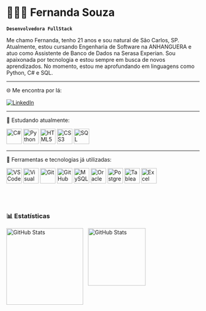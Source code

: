 # 👩🏻‍💻 Fernanda Souza

**`Desenvolvedora FullStack`**

Me chamo Fernanda, tenho 21 anos e sou natural de São Carlos, SP.  Atualmente, estou cursando Engenharia de Software na ANHANGUERA e atuo como Assistente de Banco de Dados na Serasa Experian.
Sou apaixonada por tecnologia e estou sempre em busca de novos aprendizados. No momento, estou me aprofundando em linguagens como Python, C# e SQL.

---
🌐 Me encontra por lá:


<!-- Badge do LinkedIn -->
<p align="left">
  <a href="https://www.linkedin.com/in/fernanda-souza-2717a2244/" target="_blank">
    <img 
      alt="LinkedIn" 
      title="Conecte-se comigo" 
      src="https://custom-icon-badges.demolab.com/badge/Conecte--se%20comigo-0077B5?logo=linkedin&logoColor=white&labelColor=0077B5&style=for-the-badge" />
  </a>
</p>

---

🧠 Estudando atualmente:

<!-- Linguagens -->
<p align="left">
  <img src="https://cdn.jsdelivr.net/gh/devicons/devicon/icons/csharp/csharp-original.svg" alt="C#" width="40" height="40"/>
  <img src="https://cdn.jsdelivr.net/gh/devicons/devicon/icons/python/python-original.svg" alt="Python" width="40" height="40"/>
  <img src="https://cdn.jsdelivr.net/gh/devicons/devicon/icons/html5/html5-original.svg" alt="HTML5" width="40" height="40"/>
  <img src="https://cdn.jsdelivr.net/gh/devicons/devicon/icons/css3/css3-original.svg" alt="CSS3" width="40" height="40"/>
  <img src="https://cdn.jsdelivr.net/gh/devicons/devicon/icons/mysql/mysql-original.svg" alt="SQL" width="40" height="40"/>
</p>

---

💼  Ferramentas e tecnologias já utilizadas:

<p align="left">
  <img src="https://cdn.jsdelivr.net/gh/devicons/devicon/icons/vscode/vscode-original.svg" alt="VS Code" width="40" height="40"/>
  <img src="https://cdn.jsdelivr.net/gh/devicons/devicon/icons/visualstudio/visualstudio-plain.svg" alt="Visual Studio" width="40" height="40"/>
  <img src="https://cdn.jsdelivr.net/gh/devicons/devicon/icons/git/git-original.svg" alt="Git" width="40" height="40"/>
  <img src="https://cdn.jsdelivr.net/gh/devicons/devicon/icons/github/github-original.svg" alt="GitHub" width="40" height="40"/>
  <img src="https://cdn.jsdelivr.net/gh/devicons/devicon/icons/mysql/mysql-original.svg" alt="MySQL" width="40" height="40"/>
  <img src="https://cdn.jsdelivr.net/gh/devicons/devicon/icons/oracle/oracle-original.svg" alt="Oracle" width="40" height="40"/>
  <img src="https://cdn.jsdelivr.net/gh/devicons/devicon/icons/postgresql/postgresql-original.svg" alt="PostgreSQL" width="40" height="40"/>
  <img src="https://img.icons8.com/color/48/000000/tableau-software.png" alt="Tableau Desktop" width="40" height="40"/>
  <img src="https://img.icons8.com/color/48/000000/microsoft-excel-2019.png" alt="Excel" width="40" height="40"/>
</p>

<br/>
<br/>

### 📊 Estatísticas

<p>
  <img 
    align="left" 
    alt="GitHub Stats" 
    height="200" 
    style="padding-right: 10px;" 
    src="https://github-readme-stats.vercel.app/api?username=FernandadeSouza&show_icons=true&theme=tokyonight&include_all_commits=true&locale=pt-br" 
  />

<img 
      align="left" 
      alt="GitHub Stats" 
      height="150" 
      src="https://github-readme-stats.vercel.app/api/top-langs/?username=FernandadeSouza&theme=tokyonight&layout=compact&custom_title=Tecnologias&langs_count=9" 
  />

</p>

